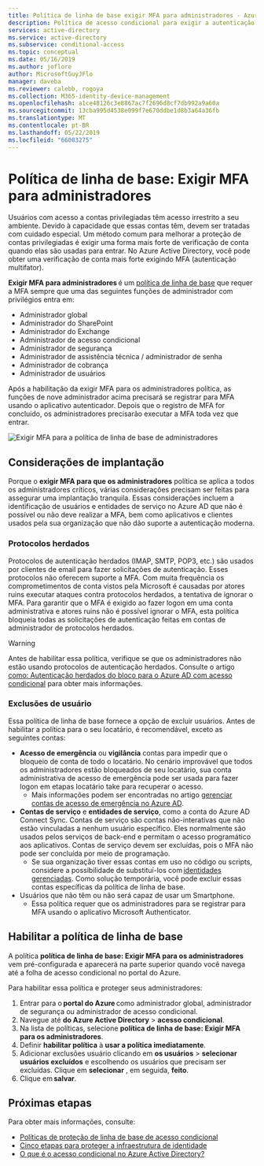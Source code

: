 ```yaml
---
title: Política de linha de base exigir MFA para administradores - Azure Active Directory
description: Política de acesso condicional para exigir a autenticação multifator para administradores
services: active-directory
ms.service: active-directory
ms.subservice: conditional-access
ms.topic: conceptual
ms.date: 05/16/2019
ms.author: joflore
author: MicrosoftGuyJFlo
manager: daveba
ms.reviewer: calebb, rogoya
ms.collection: M365-identity-device-management
ms.openlocfilehash: a1ce48126c3e8867ac7f2696d8cf7db992a9a60a
ms.sourcegitcommit: 13cba995d4538e099f7e670ddbe1d8b3a64a36fb
ms.translationtype: MT
ms.contentlocale: pt-BR
ms.lasthandoff: 05/22/2019
ms.locfileid: "66003275"
---
```

# <a name="baseline-policy-require-mfa-for-admins"></a>Política de linha de base: Exigir MFA para administradores

Usuários com acesso a contas privilegiadas têm acesso irrestrito a seu ambiente. Devido à capacidade que essas contas têm, devem ser tratadas com cuidado especial. Um método comum para melhorar a proteção de contas privilegiadas é exigir uma forma mais forte de verificação de conta quando elas são usadas para entrar. No Azure Active Directory, você pode obter uma verificação de conta mais forte exigindo MFA (autenticação multifator).

**Exigir MFA para administradores** é um [política de linha de base](concept-baseline-protection.md) que requer a MFA sempre que uma das seguintes funções de administrador com privilégios entra em:

* Administrador global
* Administrador do SharePoint
* Administrador do Exchange
* Administrador de acesso condicional
* Administrador de segurança
* Administrador de assistência técnica / administrador de senha
* Administrador de cobrança
* Administrador de usuários

Após a habilitação da exigir MFA para os administradores política, as funções de nove administrador acima precisará se registrar para MFA usando o aplicativo autenticador. Depois que o registro de MFA for concluído, os administradores precisarão executar a MFA toda vez que entrar.

![Exigir MFA para a política de linha de base de administradores](./media/howto-baseline-protect-administrators/baseline-policy-require-mfa-for-admins.png)

## <a name="deployment-considerations"></a>Considerações de implantação

Porque o **exigir MFA para que os administradores** política se aplica a todos os administradores críticos, várias considerações precisam ser feitas para assegurar uma implantação tranquila. Essas considerações incluem a identificação de usuários e entidades de serviço no Azure AD que não é possível ou não deve realizar a MFA, bem como aplicativos e clientes usados pela sua organização que não dão suporte a autenticação moderna.

### <a name="legacy-protocols"></a>Protocolos herdados

Protocolos de autenticação herdados (IMAP, SMTP, POP3, etc.) são usados por clientes de email para fazer solicitações de autenticação. Esses protocolos não oferecem suporte a MFA. Com muita frequência os comprometimentos de conta vistos pela Microsoft é causadas por atores ruins executar ataques contra protocolos herdados, a tentativa de ignorar o MFA. Para garantir que o MFA é exigido ao fazer logon em uma conta administrativa e atores ruins não é possível ignorar o MFA, esta política bloqueia todas as solicitações de autenticação feitas em contas de administrador de protocolos herdados.

> [!WARNING]
> Antes de habilitar essa política, verifique se que os administradores não estão usando protocolos de autenticação herdados. Consulte o artigo [como: Autenticação herdados do bloco para o Azure AD com acesso condicional](howto-baseline-protect-legacy-auth.md#identify-legacy-authentication-use) para obter mais informações.

### <a name="user-exclusions"></a>Exclusões de usuário

Essa política de linha de base fornece a opção de excluir usuários. Antes de habilitar a política para o seu locatário, é recomendável, exceto as seguintes contas:

* **Acesso de emergência** ou **vigilância** contas para impedir que o bloqueio de conta de todo o locatário. No cenário improvável que todos os administradores estão bloqueados de seu locatário, sua conta administrativa de acesso de emergência pode ser usada para fazer logon em etapas locatário take para recuperar o acesso.
   * Mais informações podem ser encontradas no artigo [gerenciar contas de acesso de emergência no Azure AD](../users-groups-roles/directory-emergency-access.md).
* **Contas de serviço** e **entidades de serviço**, como a conta do Azure AD Connect Sync. Contas de serviço são contas não-interativas que não estão vinculadas a nenhum usuário específico. Eles normalmente são usados pelos serviços de back-end e permitam o acesso programático aos aplicativos. Contas de serviço devem ser excluídas, pois o MFA não pode ser concluída por meio de programação.
   * Se sua organização tiver essas contas em uso no código ou scripts, considere a possibilidade de substituí-los com [identidades gerenciadas](../managed-identities-azure-resources/overview.md). Como solução temporária, você pode excluir essas contas específicas da política de linha de base.
* Usuários que não têm ou não será capaz de usar um Smartphone.
   * Essa política requer que os administradores para se registrar para MFA usando o aplicativo Microsoft Authenticator.

## <a name="enable-the-baseline-policy"></a>Habilitar a política de linha de base

A política **política de linha de base: Exigir MFA para os administradores** vem pré-configurada e aparecerá na parte superior quando você navega até a folha de acesso condicional no portal do Azure.

Para habilitar essa política e proteger seus administradores:

1. Entrar para o **portal do Azure** como administrador global, administrador de segurança ou administrador de acesso condicional.
1. Navegue até **do Azure Active Directory** > **acesso condicional**.
1. Na lista de políticas, selecione **política de linha de base: Exigir MFA para os administradores**.
1. Definir **habilitar política** à **usar a política imediatamente**.
1. Adicionar exclusões usuário clicando em **os usuários** > **selecionar usuários excluídos** e escolhendo os usuários que precisam ser excluídas. Clique em **selecionar** , em seguida, **feito**.
1. Clique em **salvar**.

## <a name="next-steps"></a>Próximas etapas

Para obter mais informações, consulte:

* [Políticas de proteção de linha de base de acesso condicional](concept-baseline-protection.md)
* [Cinco etapas para proteger a infraestrutura de identidade](../../security/azure-ad-secure-steps.md)
* [O que é o acesso condicional no Azure Active Directory?](overview.md)
